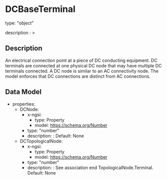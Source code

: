 # DCBaseTerminal
type: "object"
description : >
## Description
An electrical connection point at a piece of DC conducting equipment. DC terminals are connected at one physical DC node that may have multiple DC terminals connected. A DC node is similar to an AC connectivity node. The model enforces that DC connections are distinct from AC connections.

## Data Model
  - properties:
    - DCNode:
      - x-ngsi:
        - type: Property
        - model: https://schema.org/Number
      - type: "number"
      - description: :  Default: None
    - DCTopologicalNode:
      - x-ngsi:
        - type: Property
        - model: https://schema.org/Number
      - type: "number"
      - description: : See association end TopologicalNode.Terminal. Default: None
